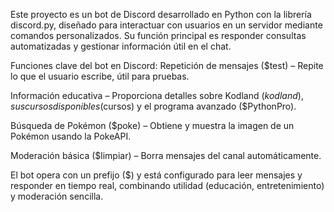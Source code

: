 Este proyecto es un bot de Discord desarrollado en Python con la librería discord.py, diseñado para interactuar con usuarios en un servidor mediante comandos personalizados. Su función principal es responder consultas automatizadas y gestionar información útil en el chat.

Funciones clave del bot en Discord:
Repetición de mensajes ($test) – Repite lo que el usuario escribe, útil para pruebas.

Información educativa – Proporciona detalles sobre Kodland ($kodland), sus cursos disponibles ($cursos) y el programa avanzado ($PythonPro).

Búsqueda de Pokémon ($poke) – Obtiene y muestra la imagen de un Pokémon usando la PokeAPI.

Moderación básica ($limpiar) – Borra mensajes del canal automáticamente.

El bot opera con un prefijo ($) y está configurado para leer mensajes y responder en tiempo real, combinando utilidad (educación, entretenimiento) y moderación sencilla.
